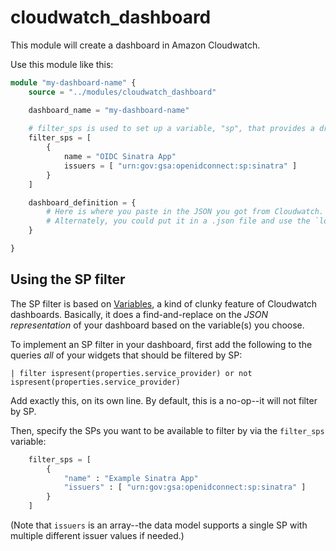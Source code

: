 # cloudwatch_dashboard

This module will create a dashboard in Amazon Cloudwatch.

Use this module like this:

```terraform
module "my-dashboard-name" {
    source = "../modules/cloudwatch_dashboard"

    dashboard_name = "my-dashboard-name"
    
    # filter_sps is used to set up a variable, "sp", that provides a dropdown for SP selelection
    filter_sps = [
        {
            name = "OIDC Sinatra App"
            issuers = [ "urn:gov:gsa:openidconnect:sp:sinatra" ]
        }
    ]

    dashboard_definition = {
        # Here is where you paste in the JSON you got from Cloudwatch.
        # Alternately, you could put it in a .json file and use the `local_file` data source.
    }

} 
```

## Using the SP filter

The SP filter is based on [Variables][cloudwatch-variables], a kind of clunky feature of Cloudwatch dashboards. Basically, it does a find-and-replace on the _JSON representation_ of your dashboard based on the variable(s) you choose.

To implement an SP filter in your dashboard, first add the following to the queries _all_ of your widgets that should be filtered by SP:

```cloudwatch
| filter ispresent(properties.service_provider) or not ispresent(properties.service_provider)
```

Add exactly this, on its own line. By default, this is a no-op--it will not filter by SP.

Then, specify the SPs you want to be available to filter by via the `filter_sps` variable:

```terraform
    filter_sps = [
        {
            "name" : "Example Sinatra App"
            "issuers" : [ "urn:gov:gsa:openidconnect:sp:sinatra" ]
        }
    ]
```

(Note that `issuers` is an array--the data model supports a single SP with multiple different issuer values if needed.)

[cloudwatch-variables]: https://docs.aws.amazon.com/AmazonCloudWatch/latest/monitoring/cloudwatch_dashboard_variables.html